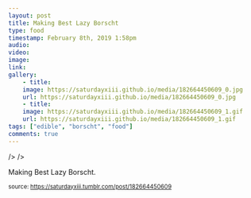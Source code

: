 ```yaml
---
layout: post
title: Making Best Lazy Borscht
type: food
timestamp: February 8th, 2019 1:58pm
audio: 
video: 
image: 
link: 
gallery:
	- title: 
	image: https://saturdayxiii.github.io/media/182664450609_0.jpg
	url: https://saturdayxiii.github.io/media/182664450609_0.jpg
	- title: 
	image: https://saturdayxiii.github.io/media/182664450609_1.gif
	url: https://saturdayxiii.github.io/media/182664450609_1.gif
tags: ["edible", "borscht", "food"]
comments: true
---
```


 />
 />
        
Making Best Lazy Borscht.
 
  
<small>source: https://saturdayxiii.tumblr.com/post/182664450609</small>